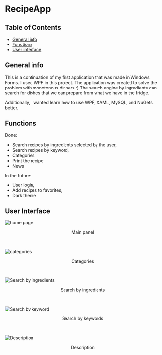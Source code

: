 # RecipeApp
## Table of Contents
* [General info](#general-info)
* [Functions](#functions)
* [User interface](#user-interface)

## General info
This is a continuation of my first application that was made in Windows Forms. I used WPF in this project.
The application was created to solve the problem with monotonous dinners :) 
The search engine by ingredients can search for dishes that we can prepare from what we have in the fridge.

Additionally, I wanted learn how to use WPF, XAML, MySQL, and NuGets better.

## Functions
Done:
+ Search recipes by ingredients selected by the user, 
+ Search recipes by keyword,
+ Categories 
+ Print the recipe
+ News

In the future:
- User login,
- Add recipes to favorites,
- Dark theme

## User Interface


![home page](https://github.com/RadoslawJasinski/RecipeApp/blob/master/Github%20images/main.png)
<p align="center">Main panel</p>&nbsp;

![categories](https://github.com/RadoslawJasinski/RecipeApp/blob/master/Github%20images/categories.png)
<p align="center">Categories</p>&nbsp;

![Search by ingredients](https://github.com/RadoslawJasinski/RecipeApp/blob/master/Github%20images/search.png)
<p align="center">Search by ingredients</p>&nbsp;

![Search by keyword](https://github.com/RadoslawJasinski/RecipeApp/blob/master/Github%20images/search1.png)
<p align="center">Search by keywords</p>&nbsp;

![Description](https://github.com/RadoslawJasinski/RecipeApp/blob/master/Github%20images/desc.png)
<p align="center">Description</p>
